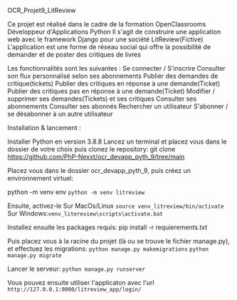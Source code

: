 OCR_Projet9_LitReview

Ce projet est réalisé dans le cadre de la formation OpenClassrooms Développeur d'Applications Python
Il s'agit de construire une application web avec le framework Django pour une société LitReview(Fictive)
L'application est une forme de réseau social qui offre la possibilité de demander et de poster des critiques de livres

Les fonctionnalités sont les suivantes :
Se connecter / S'inscrire 
Consulter son flux personnalisé selon ses abonnements
Publier des demandes de critique(tickets)
Publier des critiques en réponse à une demande(Ticket) 
Publier des critiques pas en réponse à une demande(Ticket)
Modifier / supprimer ses demandes(Tickets) et ses critiques
Consulter ses abonnements
Consulter ses abonnés
Rechercher un utilisateur
S'abonner / se désabonner à un autre utilisateur


Installation & lancement :

Installer Python en version 3.8.8
Lancez  un terminal et placez vous dans le dossier de votre choix puis clonez le repository:
git clone https://github.com/PhP-Nexxt/ocr_devapp_pyth_9/tree/main

Placez vous dans le dossier ocr_devapp_pyth_9, puis créez un environnement virtuel:

python -m venv env `python -m venv litreview`

Ensuite, activez-le 
Sur MacOs/Linux `source venv_litreview/bin/activate`
Sur Windows:`venv_litereview\scripts\activate.bat`

Installez ensuite les packages requis:
pip install -r requierements.txt

Puis placez vous à la racine du projet (là ou se trouve le fichier manage.py), et effectuez les migrations:
`python manage.py makemigrations`
`python manage.py migrate`

Lancer le serveur:
`python manage.py runserver`

Vous pouvez ensuite utiliser l'applicaton avec l'url `http://127.0.0.1:8000/litreview_app/login/`